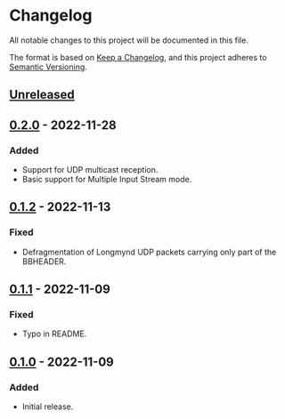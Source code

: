# Changelog

All notable changes to this project will be documented in this file.

The format is based on [Keep a Changelog](https://keepachangelog.com/en/1.0.0/),
and this project adheres to [Semantic Versioning](https://semver.org/spec/v2.0.0.html).

## [Unreleased]

## [0.2.0] - 2022-11-28

### Added

- Support for UDP multicast reception.
- Basic support for Multiple Input Stream mode.

## [0.1.2] - 2022-11-13

### Fixed

- Defragmentation of Longmynd UDP packets carrying only part of the BBHEADER.

## [0.1.1] - 2022-11-09

### Fixed

- Typo in README.

## [0.1.0] - 2022-11-09

### Added

- Initial release.

[unreleased]: https://github.com/daniestevez/dvb-gse/compare/v0.2.0...HEAD
[0.2.0]: https://github.com/daniestevez/dvb-gse/compare/v0.1.2...v0.2.0
[0.1.2]: https://github.com/daniestevez/dvb-gse/compare/v0.1.1...v0.1.2
[0.1.1]: https://github.com/daniestevez/dvb-gse/compare/v0.1.0...v0.1.1
[0.1.0]: https://github.com/daniestevez/dvb-gse/releases/tag/v0.1.0
